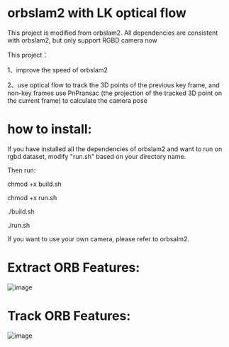 # orbslam2 with LK optical flow
 This project is modified from orbslam2. All dependencies are consistent with orbslam2, but only support RGBD camera now

This project：

  1、improve the speed of orbslam2
  
  2、use optical flow to track the 3D points of the previous key frame, and non-key frames use PnPransac (the projection of the tracked 3D point on the current frame) to calculate the camera pose
  
# how to install:
If you have installed all the dependencies of orbslam2 and want to run on rgbd dataset, modify "run.sh" based on your directory name.

Then run:

chmod +x build.sh

chmod +x run.sh

./build.sh

./run.sh

 If you want to use your own camera, please refer to orbsalm2.
 
# Extract ORB Features:
![image](https://github.com/suffeeen/orbslam2-with-LK-optical-flow/blob/master/result_pics/Screenshot%20from%202020-01-15%2021-15-24.png?raw=true)
# Track ORB Features:
![image](https://github.com/suffeeen/orbslam2-with-LK-optical-flow/blob/master/result_pics/Screenshot%20from%202020-01-15%2021-15-25.png?raw=true)
